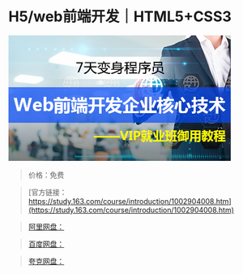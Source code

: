# H5/web前端开发｜HTML5+CSS3

![img](../../../assets/study163/free/2a0e894f-90b7-4b93-a515-3deefe7ef852.jpg)

> 价格：免费

> [官方链接：https://study.163.com/course/introduction/1002904008.htm](https://study.163.com/course/introduction/1002904008.htm)

> [阿里网盘：]()

> [百度网盘：]()

> [夸克网盘：]()
